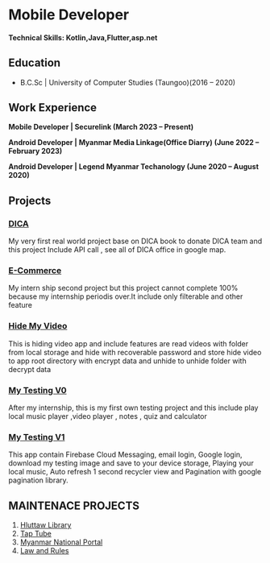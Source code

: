 # Mobile Developer

#### Technical Skills: Kotlin,Java,Flutter,asp.net

## Education	 			        		
- B.C.Sc | University of Computer Studies (Taungoo)(2016 – 2020)

## Work Experience
**Mobile Developer | Securelink (March 2023 – Present)**

**Android Developer | Myanmar Media Linkage(Office Diarry) (June 2022 – February 2023)**

**Android Developer | Legend Myanmar Techanology (June 2020 – August 2020)**

## Projects
### [DICA](https://github.com/AungKhantOo99/dica)

My very first real world project base on DICA book to donate DICA team and this project Include API call , see all of DICA office in google map.


### [E-Commerce](https://github.com/AungKhantOo99/ecommerce)

My intern ship second project but this project cannot complete 100% because my internship periodis over.It include only filterable and other feature


### [Hide My Video](https://github.com/AungKhantOo99/HideMyVideo)

This is hiding video app and include features are read videos with folder from local storage and hide with recoverable password and store hide video to app root directory with encrypt data and unhide to unhide folder with decrypt data


### [My Testing V0](https://github.com/AungKhantOo99/alltest)

After my internship, this is my first own testing project and this include play local music player ,video player , notes , quiz and calculator


### [My Testing V1](https://github.com/AungKhantOo99/mytestingv0)

This app contain Firebase Cloud Messaging, email login, Google login, download my testing image
and save to your device storage, Playing your local music, Auto refresh 1 second recycler view and
Pagination with google pagination library.


## MAINTENACE PROJECTS
1. [Hluttaw Library](https://play.google.com/store/apps/details?id=com.pyidaungsu.library&pli=1)
2. [Tap Tube](https://play.google.com/store/apps/details?id=com.tapinno.taptube)
3. [Myanmar National Portal](https://play.google.com/store/apps/details?id=com.securelink.myangov)
4. [Law and Rules](https://play.google.com/store/apps/details?id=com.ucsbsl.lawandrules) 



